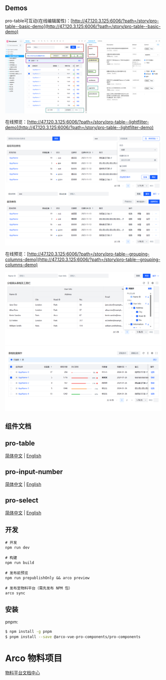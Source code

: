 ## Demos

pro-table可互动(在线编辑属性)：[http://47.120.3.125:6006/?path=/story/pro-table--basic-demo](http://47.120.3.125:6006/?path=/story/pro-table--basic-demo)

![pro-table可互动(在线编辑属性)](/packages/pro-components/assets/images/storybook_pro-table_basic.png)

在线预览：[http://47.120.3.125:6006/?path=/story/pro-table--lightfilter-demo](http://47.120.3.125:6006/?path=/story/pro-table--lightfilter-demo)

![pro-table筛选](/packages/pro-components/assets/images/pro-table.png)

在线预览：[http://47.120.3.125:6006/?path=/story/pro-table--grouping-columns-demo](http://47.120.3.125:6006/?path=/story/pro-table--grouping-columns-demo)

![pro-table筛选](/packages/pro-components/assets/images/group-columns-setting.png)
![pro-table筛选](/packages/pro-components/assets/images/table-alert.png)

## 组件文档

## pro-table

[简体中文](/packages/pro-components/components/pro-table/README.md) | [English](/packages/pro-components/components/pro-table/README.en-US.md)

## pro-input-number

[简体中文](/packages/pro-components/components/pro-input-number/README.md) | [English](/packages/pro-components/components/pro-input-number/README.en-US.md)

## pro-select

[简体中文](/packages/pro-components/components/pro-select/README.md) | [English](/packages/pro-components/components/pro-select/README.en-US.md)

## 开发

```
# 开发
npm run dev

# 构建
npm run build

# 发布前预览
npm run prepublishOnly && arco preview

# 发布至物料平台（需先发布 NPM 包）
arco sync
```

## 安装

pnpm:

```bash
$ npm install -g pnpm
$ pnpm install --save @arco-vue-pro-components/pro-components
```

# Arco 物料项目

[物料平台文档中心](https://arco.design/docs/material/guide)
